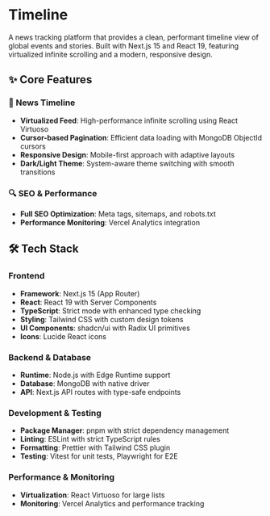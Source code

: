# Timeline

A news tracking platform that provides a clean, performant timeline view of
global events and stories. Built with Next.js 15 and React 19, featuring
virtualized infinite scrolling and a modern, responsive design.

## ✨ Core Features

### 📰 News Timeline

- **Virtualized Feed**: High-performance infinite scrolling using React Virtuoso
- **Cursor-based Pagination**: Efficient data loading with MongoDB ObjectId
  cursors
- **Responsive Design**: Mobile-first approach with adaptive layouts
- **Dark/Light Theme**: System-aware theme switching with smooth transitions

### 🔍 SEO & Performance

- **Full SEO Optimization**: Meta tags, sitemaps, and robots.txt
- **Performance Monitoring**: Vercel Analytics integration

## 🛠️ Tech Stack

### Frontend

- **Framework**: Next.js 15 (App Router)
- **React**: React 19 with Server Components
- **TypeScript**: Strict mode with enhanced type checking
- **Styling**: Tailwind CSS with custom design tokens
- **UI Components**: shadcn/ui with Radix UI primitives
- **Icons**: Lucide React icons

### Backend & Database

- **Runtime**: Node.js with Edge Runtime support
- **Database**: MongoDB with native driver
- **API**: Next.js API routes with type-safe endpoints

### Development & Testing

- **Package Manager**: pnpm with strict dependency management
- **Linting**: ESLint with strict TypeScript rules
- **Formatting**: Prettier with Tailwind CSS plugin
- **Testing**: Vitest for unit tests, Playwright for E2E

### Performance & Monitoring

- **Virtualization**: React Virtuoso for large lists
- **Monitoring**: Vercel Analytics and performance tracking
